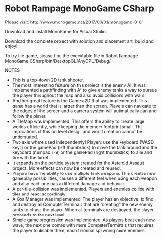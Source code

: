 # Robot Rampage MonoGame CSharp

Please visit: http://www.monogame.net/2017/03/01/monogame-3-6/

Download and install MonoGame for Visual Studio.

Download the complete project with solution and placement art, build and enjoy!

To try the game, please find the executable file in Robot Rampage MonoGame CSharp/bin/DesktopGL/AnyCPU/Debug/

NOTES:
- This is a top-down 2D tank shooter.
- The most interesting feature on this project is the enemy AI. It was implemented a pathfinding with A* to give enemy tanks a way to pursue the player throughout the map and also avoid collisions with walls.
- Another great feature is the Camera2D that was implemented. This game has a world that is larger than the screen. Players can navigate to the edges of the screen and a camera system will autimatically pan and follow the player.
- A TileMap was implemented. This offers the ability to create large worlds efficiently, while keeping the memory footprint small. The implications of this on level design and world creation cannot be understated.
- Two axis where used independently! Players use the keyboard (WASD keys) or the gamePad (left thumbstick) to move the tank around and the keyboard (numpad 1-9) or the gamePad (right thumbstick) to aim and fire with the turret.
- It expands on the particle system created for the Asteroid Assault project. More effects can now be created and reused.
- Players have the ability to use multiple tank weapons. This creates new gameplay possibilities, causes a different feel when using each weapon and also each one has a different damage and behavior.
- A per-tile-collision was implemented. Players and enemies collide with tiles and react accordingly.
- A GoalManager was implemented. The player has an objective: to find and destroy all ComputerTerminals that are "creating" the new enemy tanks to chase the player. When all terminals are destroyed, the player proceeds to the next level.
- Simple game progression was implemented. As players beat each new wave, the next one comes with more ComputerTerminals that requires the player to disable them, each terminal spawning more enemies.
